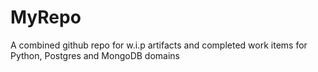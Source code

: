 # MyRepo
A combined github repo for w.i.p artifacts and completed work items for Python, Postgres and MongoDB domains
